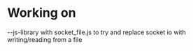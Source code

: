 # Working on

--js-library with socket_file.js to try and replace socket io with writing/reading from a file

